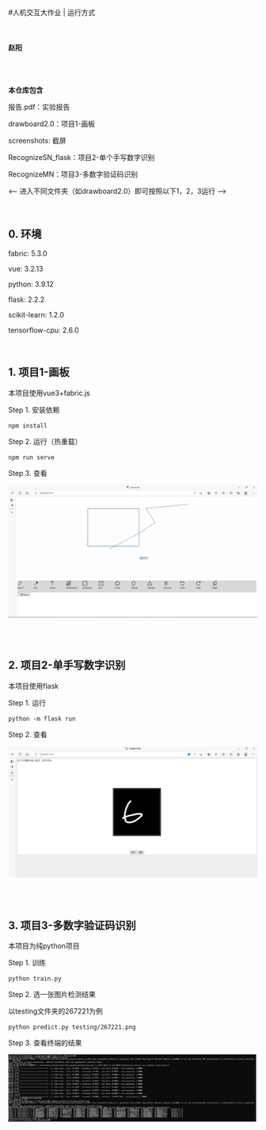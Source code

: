 #人机交互大作业 | 运行方式

<br>

#### 赵阳

<br>

<br>

**本仓库包含**

报告.pdf：实验报告

drawboard2.0：项目1-画板 

screenshots: 截屏

RecognizeSN_flask：项目2-单个手写数字识别

RecognizeMN：项目3-多数字验证码识别

<-- 进入不同文件夹（如drawboard2.0）即可按照以下1，2，3运行 --> 

<pr>
  
<br>  

## 0. 环境

fabric: 5.3.0
  
vue: 3.2.13

python: 3.9.12
  
flask: 2.2.2
  
scikit-learn: 1.2.0
  
tensorflow-cpu: 2.6.0

<br>
  
## 1. 项目1-画板

本项目使用vue3+fabric.js

Step 1. 安装依赖

```
npm install
```

Step 2. 运行（热重载）

```
npm run serve
```

Step 3. 查看

![drawboard](./screenshots/drawboard2.0.png)

<br>

<br>

## 2. 项目2-单手写数字识别

本项目使用flask

Step 1. 运行

```
python -m flask run
```

Step 2. 查看

![drawboard](./screenshots/RecognizeSN_flask.png)

<br>

<br>

## 3. 项目3-多数字验证码识别

本项目为纯python项目

Step 1. 训练

```
python train.py
```

Step 2. 选一张图片检测结果

以testing文件夹的267221为例

```
python predict.py testing/267221.png
```

Step 3. 查看终端的结果

![drawboard](./screenshots/RecognizeMN.png)
